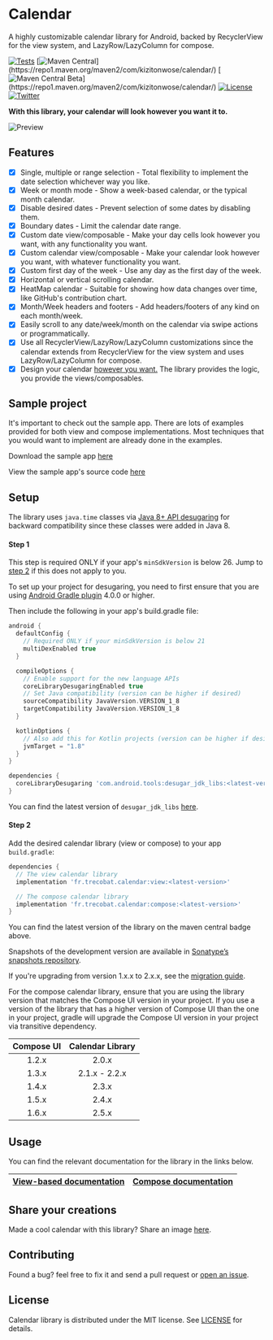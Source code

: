 # Calendar

A highly customizable calendar library for Android, backed by RecyclerView for the view system, and
LazyRow/LazyColumn for compose.

[![Tests](https://github.com/kizitonwose/Calendar/workflows/Check/badge.svg?branch=main)](https://github.com/kizitonwose/Calendar/actions)
[![Maven Central](https://img.shields.io/badge/dynamic/xml.svg?label=Maven%20Central&color=blue&url=https://repo1.maven.org/maven2/com/kizitonwose/calendar/core/maven-metadata.xml&query=(//metadata/versioning/versions/version)[not(contains(text(),%27-%27))][last()])](https://repo1.maven.org/maven2/com/kizitonwose/calendar/)
[![Maven Central Beta](https://img.shields.io/badge/dynamic/xml.svg?label=Maven%20Central%20Beta&color=slateblue&url=https://repo1.maven.org/maven2/com/kizitonwose/calendar/core/maven-metadata.xml&query=(//metadata/versioning/versions/version)[contains(text(),%27beta%27)][last()])](https://repo1.maven.org/maven2/com/kizitonwose/calendar/)
[![License](https://img.shields.io/badge/License-MIT-0097A7.svg)](https://github.com/kizitonwose/Calendar/blob/main/LICENSE.md)
[![Twitter](https://img.shields.io/badge/Twitter-@kizitonwose-9C27B0.svg)](https://twitter.com/kizitonwose)

**With this library, your calendar will look however you want it to.**

![Preview](https://user-images.githubusercontent.com/15170090/197389318-b3925b65-aed9-4e1f-a778-ba73007cbdf7.png)

## Features

- [x] Single, multiple or range selection - Total flexibility to implement the date selection
  whichever way you like.
- [x] Week or month mode - Show a week-based calendar, or the typical month calendar.
- [x] Disable desired dates - Prevent selection of some dates by disabling them.
- [x] Boundary dates - Limit the calendar date range.
- [x] Custom date view/composable - Make your day cells look however you want, with any
  functionality you want.
- [x] Custom calendar view/composable - Make your calendar look however you want, with whatever
  functionality you want.
- [x] Custom first day of the week - Use any day as the first day of the week.
- [x] Horizontal or vertical scrolling calendar.
- [x] HeatMap calendar - Suitable for showing how data changes over time, like GitHub's contribution
  chart.
- [x] Month/Week headers and footers - Add headers/footers of any kind on each month/week.
- [x] Easily scroll to any date/week/month on the calendar via swipe actions or programmatically.
- [x] Use all RecyclerView/LazyRow/LazyColumn customizations since the calendar extends from
  RecyclerView for the view system and uses LazyRow/LazyColumn for compose.
- [x] Design your calendar [however you want.](https://github.com/kizitonwose/Calendar/issues/1) The
  library provides the logic, you provide the views/composables.

## Sample project

It's important to check out the sample app. There are lots of examples provided for both view and compose implementations. 
Most techniques that you would want to implement are already done in the examples.

Download the sample app [here](https://github.com/kizitonwose/Calendar/releases/download/2.0.0/sample.apk)

View the sample app's source code [here](https://github.com/kizitonwose/Calendar/tree/main/sample)

## Setup

The library uses `java.time` classes via [Java 8+ API desugaring](https://developer.android.com/studio/write/java8-support#library-desugaring) for backward compatibility since these classes were added in Java 8.

#### Step 1

This step is required ONLY if your app's `minSdkVersion` is below 26. Jump to [step 2](#step-2) if this does not apply to you.

To set up your project for desugaring, you need to first ensure that you are using [Android Gradle plugin](https://developer.android.com/studio/releases/gradle-plugin#updating-plugin) 4.0.0 or higher.

Then include the following in your app's build.gradle file:

```groovy
android {
  defaultConfig {
    // Required ONLY if your minSdkVersion is below 21
    multiDexEnabled true
  }

  compileOptions {
    // Enable support for the new language APIs
    coreLibraryDesugaringEnabled true
    // Set Java compatibility (version can be higher if desired)
    sourceCompatibility JavaVersion.VERSION_1_8
    targetCompatibility JavaVersion.VERSION_1_8
  }

  kotlinOptions {
    // Also add this for Kotlin projects (version can be higher if desired)
    jvmTarget = "1.8"
  }
}

dependencies {
  coreLibraryDesugaring 'com.android.tools:desugar_jdk_libs:<latest-version>'
}
```

You can find the latest version of `desugar_jdk_libs` [here](https://mvnrepository.com/artifact/com.android.tools/desugar_jdk_libs).

#### Step 2

Add the desired calendar library (view or compose) to your app `build.gradle`:

```groovy
dependencies {
  // The view calendar library
  implementation 'fr.trecobat.calendar:view:<latest-version>'

  // The compose calendar library
  implementation 'fr.trecobat.calendar:compose:<latest-version>'
}
```

You can find the latest version of the library on the maven central badge above.

Snapshots of the development version are available in [Sonatype’s snapshots repository](https://s01.oss.sonatype.org/content/repositories/snapshots/com/kizitonwose/calendar/).

If you're upgrading from version 1.x.x to 2.x.x, see the [migration guide](https://github.com/kizitonwose/calendar/blob/main/docs/MigrationGuide.md).

For the compose calendar library, ensure that you are using the library version that matches the Compose UI version in your project. If you use a version of the library that has a higher version of Compose UI than the one in your project, gradle will upgrade the Compose UI version in your project via transitive dependency.

| Compose UI | Calendar Library |
|:----------:|:----------------:|
|   1.2.x    |      2.0.x       |
|   1.3.x    |  2.1.x - 2.2.x   |
|   1.4.x    |      2.3.x       |
|   1.5.x    |      2.4.x       |
|   1.6.x    |      2.5.x       |

## Usage

You can find the relevant documentation for the library in the links below.

|[View-based documentation](https://github.com/kizitonwose/Calendar/blob/main/docs/View.md)|[Compose documentation](https://github.com/kizitonwose/Calendar/blob/main/docs/Compose.md)|
|:-:|:-:|

## Share your creations

Made a cool calendar with this library? Share an image [here](https://github.com/kizitonwose/Calendar/issues/1).

## Contributing

Found a bug? feel free to fix it and send a pull request or [open an issue](https://github.com/kizitonwose/Calendar/issues).

## License

Calendar library is distributed under the MIT license.
See [LICENSE](https://github.com/kizitonwose/Calendar/blob/main/LICENSE.md) for details.
